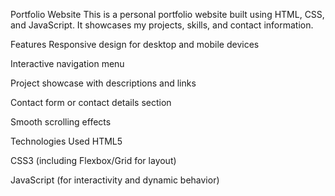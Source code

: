 Portfolio Website
This is a personal portfolio website built using HTML, CSS, and JavaScript. It showcases my projects, skills, and contact information.

Features
Responsive design for desktop and mobile devices

Interactive navigation menu

Project showcase with descriptions and links

Contact form or contact details section

Smooth scrolling effects

Technologies Used
HTML5

CSS3 (including Flexbox/Grid for layout)

JavaScript (for interactivity and dynamic behavior)
